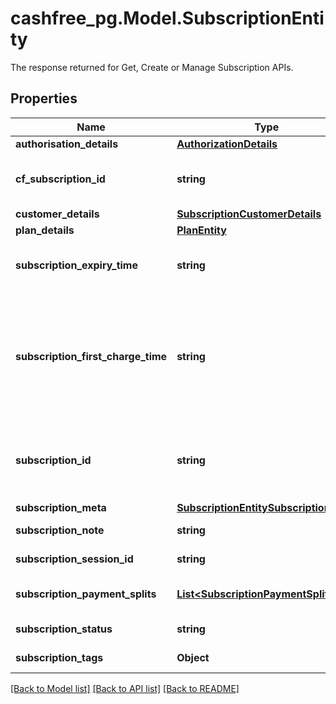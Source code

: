 # cashfree_pg.Model.SubscriptionEntity
The response returned for Get, Create or Manage Subscription APIs.

## Properties

Name | Type | Description | Notes
------------ | ------------- | ------------- | -------------
**authorisation_details** | [**AuthorizationDetails**](AuthorizationDetails.md) |  | [optional] 
**cf_subscription_id** | **string** | Cashfree subscription reference number | [optional] 
**customer_details** | [**SubscriptionCustomerDetails**](SubscriptionCustomerDetails.md) |  | [optional] 
**plan_details** | [**PlanEntity**](PlanEntity.md) |  | [optional] 
**subscription_expiry_time** | **string** | Time at which the subscription will expire. | [optional] 
**subscription_first_charge_time** | **string** | Time at which the first charge will be made for the subscription. Applicable only for PERIODIC plans. | [optional] 
**subscription_id** | **string** | A unique ID passed by merchant for identifying the subscription. | [optional] 
**subscription_meta** | [**SubscriptionEntitySubscriptionMeta**](SubscriptionEntitySubscriptionMeta.md) |  | [optional] 
**subscription_note** | **string** | Note for the subscription. | [optional] 
**subscription_session_id** | **string** | Subscription Session Id. | [optional] 
**subscription_payment_splits** | [**List&lt;SubscriptionPaymentSplitItem&gt;**](SubscriptionPaymentSplitItem.md) | Payment splits for the subscription. | [optional] 
**subscription_status** | **string** | Status of the subscription. | [optional] 
**subscription_tags** | **Object** | Tags for the subscription. | [optional] 

[[Back to Model list]](../README.md#documentation-for-models) [[Back to API list]](../README.md#documentation-for-api-endpoints) [[Back to README]](../README.md)

